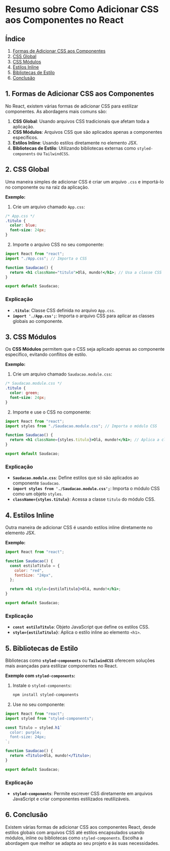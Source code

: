 # Resumo sobre Como Adicionar CSS aos Componentes no React

## Índice

1. [Formas de Adicionar CSS aos Componentes](#formas-de-adicionar-css-aos-componentes)
2. [CSS Global](#css-global)
3. [CSS Módulos](#css-módulos)
4. [Estilos Inline](#estilos-inline)
5. [Bibliotecas de Estilo](#bibliotecas-de-estilo)
6. [Conclusão](#conclusão)

## 1. Formas de Adicionar CSS aos Componentes

No React, existem várias formas de adicionar CSS para estilizar componentes. As abordagens mais comuns são:

1. **CSS Global**: Usando arquivos CSS tradicionais que afetam toda a aplicação.
2. **CSS Módulos**: Arquivos CSS que são aplicados apenas a componentes específicos.
3. **Estilos Inline**: Usando estilos diretamente no elemento JSX.
4. **Bibliotecas de Estilo**: Utilizando bibliotecas externas como `styled-components` ou `TailwindCSS`.

## 2. CSS Global

Uma maneira simples de adicionar CSS é criar um arquivo `.css` e importá-lo no componente ou na raiz da aplicação.

**Exemplo:**

1. Crie um arquivo chamado `App.css`:

```css
/* App.css */
.titulo {
  color: blue;
  font-size: 24px;
}
```

2. Importe o arquivo CSS no seu componente:

```jsx
import React from "react";
import "./App.css"; // Importa o CSS

function Saudacao() {
  return <h1 className="titulo">Olá, mundo!</h1>; // Usa a classe CSS
}

export default Saudacao;
```

### Explicação

- **`.titulo`**: Classe CSS definida no arquivo `App.css`.
- **`import './App.css';`**: Importa o arquivo CSS para aplicar as classes globais ao componente.

## 3. CSS Módulos

Os **CSS Módulos** permitem que o CSS seja aplicado apenas ao componente específico, evitando conflitos de estilo.

**Exemplo:**

1. Crie um arquivo chamado `Saudacao.module.css`:

```css
/* Saudacao.module.css */
.titulo {
  color: green;
  font-size: 24px;
}
```

2. Importe e use o CSS no componente:

```jsx
import React from "react";
import styles from "./Saudacao.module.css"; // Importa o módulo CSS

function Saudacao() {
  return <h1 className={styles.titulo}>Olá, mundo!</h1>; // Aplica a classe do módulo
}

export default Saudacao;
```

### Explicação

- **`Saudacao.module.css`**: Define estilos que só são aplicados ao componente `Saudacao`.
- **`import styles from './Saudacao.module.css';`**: Importa o módulo CSS como um objeto `styles`.
- **`className={styles.titulo}`**: Acessa a classe `titulo` do módulo CSS.

## 4. Estilos Inline

Outra maneira de adicionar CSS é usando estilos inline diretamente no elemento JSX.

**Exemplo:**

```jsx
import React from "react";

function Saudacao() {
  const estiloTitulo = {
    color: "red",
    fontSize: "24px",
  };

  return <h1 style={estiloTitulo}>Olá, mundo!</h1>;
}

export default Saudacao;
```

### Explicação

- **`const estiloTitulo`**: Objeto JavaScript que define os estilos CSS.
- **`style={estiloTitulo}`**: Aplica o estilo inline ao elemento `<h1>`.

## 5. Bibliotecas de Estilo

Bibliotecas como **`styled-components`** ou **`TailwindCSS`** oferecem soluções mais avançadas para estilizar componentes no React.

**Exemplo com `styled-components`:**

1. Instale o `styled-components`:

   ```bash
   npm install styled-components
   ```

2. Use no seu componente:

```jsx
import React from "react";
import styled from "styled-components";

const Titulo = styled.h1`
  color: purple;
  font-size: 24px;
`;

function Saudacao() {
  return <Titulo>Olá, mundo!</Titulo>;
}

export default Saudacao;
```

### Explicação

- **`styled-components`**: Permite escrever CSS diretamente em arquivos JavaScript e criar componentes estilizados reutilizáveis.

## 6. Conclusão

Existem várias formas de adicionar CSS aos componentes React, desde estilos globais com arquivos CSS até estilos encapsulados usando módulos, inline ou bibliotecas como `styled-components`. Escolha a abordagem que melhor se adapta ao seu projeto e às suas necessidades.

